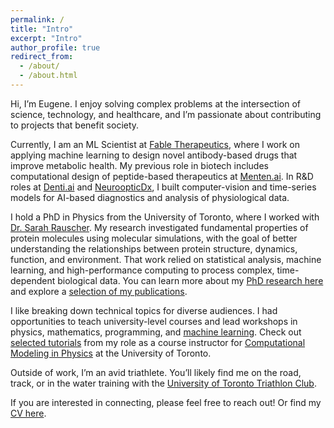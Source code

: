 ```yaml
---
permalink: /
title: "Intro"
excerpt: "Intro"
author_profile: true
redirect_from: 
  - /about/
  - /about.html
---
```


Hi, I’m Eugene. I enjoy solving complex problems at the intersection of science, technology, and healthcare, and I’m passionate about contributing to projects that benefit society. 

Currently, I am an ML Scientist at [Fable Therapeutics](https://www.fabletherapeutics.com/), where I work on applying machine learning to design novel antibody-based drugs that improve metabolic health. My previous role in biotech includes computational design of peptide-based therapeutics at [Menten.ai](https://www.menten.ai/). In R&D roles at [Denti.ai](https://www.denti.ai/) and [NeuroopticDx](https://neuroopticdx.com/), I built computer-vision and time-series models for AI-based diagnostics and analysis of physiological data. 

I hold a PhD in Physics from the University of Toronto, where I worked with [Dr. Sarah Rauscher](https://www.utm.utoronto.ca/cps/faculty-staff/rauscher-sarah). My research investigated fundamental properties of protein molecules using molecular simulations, with the goal of better understanding the relationships between protein structure, dynamics, function, and environment. That work relied on statistical analysis, machine learning, and high-performance computing to process complex, time-dependent biological data. You can learn more about my [PhD research here](/research/) and explore a [selection of my publications](/publications/).

I like breaking down technical topics for diverse audiences. I had opportunities to teach university-level courses and lead workshops in physics, mathematics, programming, and [machine learning](https://hlml-toronto.github.io/). Check out [selected tutorials](/teaching/) from my role as a course instructor for [Computational Modeling in Physics](https://utm.calendar.utoronto.ca/course/phy426h5) at the University of Toronto.

Outside of work, I’m an avid triathlete. You’ll likely find me on the road, track, or in the water training with the [University of Toronto Triathlon Club](https://uofttriathlon.com/).

If you are interested in connecting, please feel free to reach out! Or find my [CV here](/cv/).
